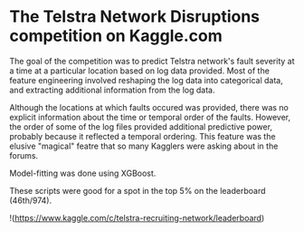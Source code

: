 # The Telstra Network Disruptions competition on Kaggle.com

The goal of the competition was to predict Telstra network's fault severity at a time at a particular location based on log data provided. Most of the feature engineering involved reshaping the log data into categorical data, and extracting additional information from the log data.

Although the locations at which faults occured was provided, there was no explicit information about the time or temporal order of the faults. However, the order of some of the log files provided additional predictive power, probably because it reflected a temporal ordering. This feature was the elusive "magical" featre that so many Kagglers were asking about in the forums.

Model-fitting was done using XGBoost.

These scripts were good for a spot in the top 5% on the leaderboard (46th/974).

!(https://www.kaggle.com/c/telstra-recruiting-network/leaderboard)
